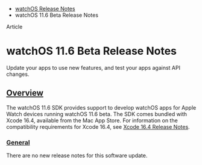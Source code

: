 - [watchOS Release Notes](https://developer.apple.com/documentation/watchos-release-notes)
- watchOS 11.6 Beta Release Notes

Article

# watchOS 11.6 Beta Release Notes

Update your apps to use new features, and test your apps against API changes.

## [Overview](https://developer.apple.com/documentation/watchos-release-notes/watchos-11_6-release-notes#Overview)

The watchOS 11.6 SDK provides support to develop watchOS apps for Apple Watch devices running watchOS 11.6 beta. The SDK comes bundled with Xcode 16.4, available from the Mac App Store. For information on the compatibility requirements for Xcode 16.4, see [Xcode 16.4 Release Notes](https://developer.apple.com/documentation/Xcode-Release-Notes/xcode-16_4-release-notes).

### [General](https://developer.apple.com/documentation/watchos-release-notes/watchos-11_6-release-notes#General)

There are no new release notes for this software update.
